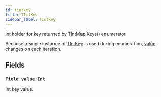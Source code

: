 ```yaml
---
id: tintkey
title: TIntKey
sidebar_label: TIntKey
---
```


Int holder for key returned by TIntMap.Keys() enumerator.


Because a single instance of [TIntKey](../../../brl/brl.map/tintkey) is used during enumeration, [value](../../../brl/brl.map/TIntKey/#field-value-int) changes on each iteration.


## Fields

### `Field value:Int`

Int key value.


